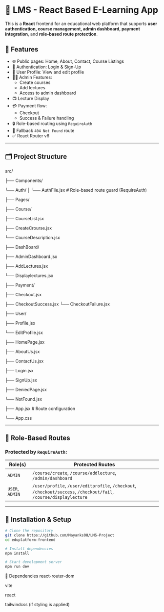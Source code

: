 # 📘 LMS - React Based E-Learning App

This is a **React** frontend for an educational web platform that supports **user authentication, course management, admin dashboard, payment integration**, and **role-based route protection**.

## 🚀 Features

- 🌐 Public pages: Home, About, Contact, Course Listings
- 🔐 Authentication: Login & Sign-Up
- 👤 User Profile: View and edit profile
- 🧑‍🏫 Admin Features:
  - Create courses
  - Add lectures
  - Access to admin dashboard
- 📺 Lecture Display
- 💳 Payment flow:
  - Checkout
  - Success & Failure handling
- 🔒 Role-based routing using `RequireAuth`
- 🔄 Fallback `404 Not Found` route
- ✅ React Router v6

---

## 🗂️ Project Structure
src/

├── Components/

 └── Auth/
│ 
└── AuthFile.jsx # Role-based route guard (RequireAuth)

├── Pages/
 
├── Course/

 ├── CourseList.jsx

 ├── CreateCrourse.jsx
  
  └── CourseDescription.jsx

 ├── DashBoard/

 ├── AdminDashboard.jsx

 ├── AddLectures.jsx
  
  └── Displaylectures.jsx

 ├── Payment/
  
  ├── Checkout.jsx

   ├── CheckoutSuccess.jsx
     └── CheckoutFailure.jsx
  
  ├── User/
  
  ├── Profile.jsx
  
   └── EditProfile.jsx

├── HomePage.jsx

├── AboutUs.jsx

├── ContactUs.jsx

├── Login.jsx

├── SignUp.jsx

├── DeniedPage.jsx

 └── NotFound.jsx

├── App.jsx # Route configuration

└── App.css



---

## 🔐 Role-Based Routes

### Protected by `RequireAuth`:

| Role(s)         | Protected Routes                                  |
|----------------|---------------------------------------------------|
| `ADMIN`        | `/course/create`, `/course/addlecture`, `/admin/dashboard` |
| `USER`, `ADMIN`| `/user/profile`, `/user/editprofile`, `/checkout`, `/checkout/success`, `/checkout/fail`, `/course/displaylecture` |

---

## 🔧 Installation & Setup

```bash
# Clone the repository
git clone https://github.com/Mayanks08/LMS-Project
cd eduplatform-frontend

# Install dependencies
npm install

# Start development server
npm run dev
```

🔗 Dependencies
react-router-dom

vite

react

tailwindcss (if styling is applied)
